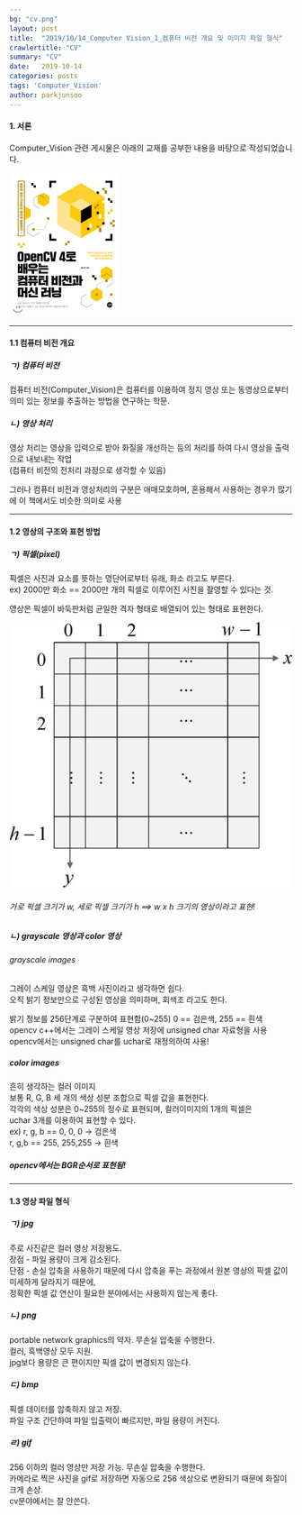 ```yaml
---
bg: "cv.png"
layout: post
title:  "2019/10/14_Computer Vision_1_컴퓨터 비전 개요 및 이미지 파일 형식"
crawlertitle: "CV"
summary: "CV"
date:   2019-10-14
categories: posts
tags: 'Computer_Vision'
author: parkjunsoo
---
```


#### 1. 서론

Computer_Vision 관련 게시물은 아래의 교재를 공부한 내용을 바탕으로 작성되었습니다.

![cv_book](https://github.com/junsoofeb/junsoofeb.github.io/raw/master/assets/images/cv_book.png)
***

#### 1.1 컴퓨터 비전 개요

##### ㄱ) 컴퓨터 비전
컴퓨터 비전(Computer_Vision)은 컴퓨터를 이용하여 정지 영상 또는 동영상으로부터 의미 있는 정보를 추출하는 방법을 연구하는 학문.  

##### ㄴ) 영상 처리
영상 처리는 영상을 입력으로 받아 화질을 개선하는 등의 처리를 하여 다시 영상을 출력으로 내보내는 작업  
(컴퓨터 비전의 전처리 과정으로 생각할 수 있음)  

그러나 컴퓨터 비전과 영상처리의 구분은 애매모호하며, 혼용해서 사용하는 경우가 많기에 이 책에서도 비슷한 의미로 사용

***
#### 1.2 영상의 구조와 표현 방법

##### ㄱ) 픽셀(pixel)
픽셀은 사진과 요소를 뜻하는 영단어로부터 유래, 화소 라고도 부른다.  
ex) 2000만 화소 == 2000만 개의 픽셀로 이루어진 사진을 촬영할 수 있다는 것.  

영상은 픽셀이 바둑판처럼 균일한 격자 형태로 배열되어 있는 형태로 표현한다.


![cv_0](https://github.com/junsoofeb/junsoofeb.github.io/raw/master/assets/images/cv_0.png)

###### 가로 픽셀 크기가 w, 세로 픽셀 크기가 h ==> w x h 크기의 영상이라고 표현!


##### ㄴ) grayscale 영상과 color 영상

###### grayscale images
그레이 스케일 영상은 흑백 사진이라고 생각하면 쉽다.  
오직 밝기 정보만으로 구성된 영상을 의미하며, 회색조 라고도 한다.

밝기 정보를 256단계로 구분하여 표현함(0~255)  0 == 검은색, 255 == 흰색  
opencv c++에서는 그레이 스케일 영상 저장에 unsigned char 자료형을 사용  
opencv에서는 unsigned char를 uchar로 재정의하여 사용!




##### color images
흔히 생각하는 컬러 이미지  
보통 R, G, B 세 개의 색상 성분 조합으로 픽셀 값을 표현한다.  
각각의 색상 성분은 0~255의 정수로 표현되며, 컬러이미지의 1개의 픽셀은  
uchar 3개를 이용하여 표현할 수 있다.  
ex) r, g, b == 0, 0, 0  -> 검은색   
    r, g,b == 255, 255,255 -> 흰색

##### opencv에서는 BGR순서로 표현됨!

***

#### 1.3 영상 파일 형식

##### ㄱ) jpg  
주로 사진같은 컬러 영상 저장용도.  
장점 - 파일 용량이 크게 감소된다.  
단점 - 손실 압축을 사용하기 때문에 다시 압축을 푸는 과정에서 원본 영상의 픽셀 값이 미세하게 달라지기 때문에,  
정확한 픽셀 값 연산이 필요한 분야에서는 사용하지 않는게 좋다.

##### ㄴ) png  
portable network graphics의 약자.  무손실 압축을 수행한다.  
컬러, 흑백영상 모두 지원.  
jpg보다 용량은 큰 편이지만 픽셀 값이 변경되지 않는다.

##### ㄷ) bmp
픽셀 데이터를 압축하지 않고 저장.  
파일 구조 간단하여 파일 입출력이 빠르지만, 파일 용량이 커진다.   

##### ㄹ) gif
256 이하의 컬러 영상만 저장 가능. 무손실 압축을 수행한다.  
카메라로 찍은 사진을 gif로 저장하면 자동으로 256 색상으로 변환되기 때문에 화질이 크게 손상.  
cv분야에서는 잘 안쓴다.
